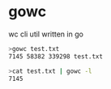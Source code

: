# gowc

wc cli util written in go


```bash
>gowc test.txt
7145 58382 339298 test.txt
```

```bash
>cat test.txt | gowc -l
7145
```